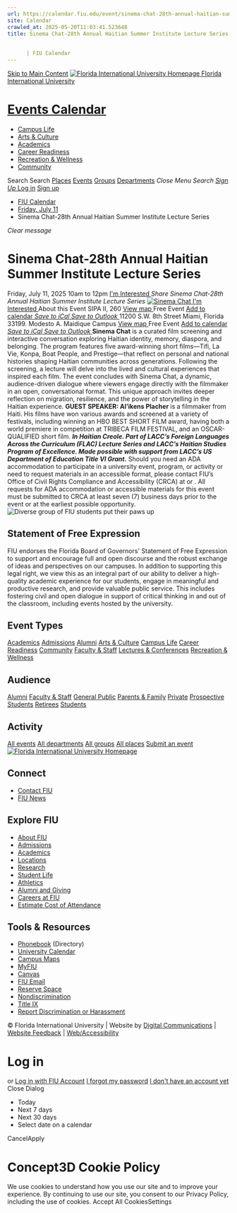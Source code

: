 ```yaml
---
url: https://calendar.fiu.edu/event/sinema-chat-28th-annual-haitian-summer-institute-lecture-series
site: Calendar
crawled_at: 2025-05-20T11:03:41.523648
title: Sinema Chat-28th Annual Haitian Summer Institute Lecture Series
    
    
      | FIU Calendar
---
```


[Skip to Main Content](https://calendar.fiu.edu/event/sinema-chat-28th-annual-haitian-summer-institute-lecture-series#main-content)
[![Florida International University Homepage](https://digicdn.fiu.edu/core/_assets/images/logo-top.png) Florida International University](https://www.fiu.edu)
# [Events Calendar ](https://calendar.fiu.edu/)
  * [Campus Life](https://calendar.fiu.edu/calendar?event_types%5B%5D=127595)
  * [Arts & Culture](https://calendar.fiu.edu/calendar?event_types%5B%5D=127590)
  * [Academics](https://calendar.fiu.edu/calendar?event_types%5B%5D=127582)
  * [Career Readiness](https://calendar.fiu.edu/calendar?event_types%5B%5D=127584)
  * [Recreation & Wellness](https://calendar.fiu.edu/calendar?event_types%5B%5D=127603)
  * [Community](https://calendar.fiu.edu/calendar?event_types%5B%5D=127601)


Search Search
[Places](https://calendar.fiu.edu/search/places) [Events](https://calendar.fiu.edu/calendar) [Groups](https://calendar.fiu.edu/search/groups) [Departments](https://calendar.fiu.edu/search/departments)
_Close Menu_
_Search_ [ _Sign Up_ ](https://calendar.fiu.edu/signup)
[Log in](https://calendar.fiu.edu/auth/shib_login?previous_url=https%3A%2F%2Fcalendar.fiu.edu%2Fevent%2Fsinema-chat-28th-annual-haitian-summer-institute-lecture-series) [Sign up](https://calendar.fiu.edu/signup)
  * [FIU Calendar](https://calendar.fiu.edu/)
  * [Friday, July 11](https://calendar.fiu.edu/calendar/day/2025/7/11)
  * Sinema Chat-28th Annual Haitian Summer Institute Lecture Series


_Clear message_
# Sinema Chat-28th Annual Haitian Summer Institute Lecture Series
Friday, July 11, 2025 10am to 12pm 
[ I'm Interested ](https://calendar.fiu.edu/event/49541956186212/confirm?return=https%3A%2F%2Fcalendar.fiu.edu%2Fevent%2Fsinema-chat-28th-annual-haitian-summer-institute-lecture-series)
_Share Sinema Chat-28th Annual Haitian Summer Institute Lecture Series_
[ ![Sinema Chat](https://localist-images.azureedge.net/photos/49541961451147/card/ebe713423e7fcb6f331b827677d4819ff1d6b355.jpg) ](https://calendar.fiu.edu/photo/49541961451147)
[ I'm Interested ](https://calendar.fiu.edu/event/49541956186212/confirm?return=https%3A%2F%2Fcalendar.fiu.edu%2Fevent%2Fsinema-chat-28th-annual-haitian-summer-institute-lecture-series)
About this Event
SIPA II, 260  [View map ](https://calendar.fiu.edu/event/sinema-chat-28th-annual-haitian-summer-institute-lecture-series#about_map) Free Event
[Add to calendar ](https://calendar.fiu.edu/event/sinema-chat-28th-annual-haitian-summer-institute-lecture-series)
[ _Save to iCal_ ](https://calendar.fiu.edu/event/sinema-chat-28th-annual-haitian-summer-institute-lecture-series.ics "Save to iCal") [ _Save to Outlook_ ](https://calendar.fiu.edu/event/sinema-chat-28th-annual-haitian-summer-institute-lecture-series.ics "Save to Outlook")
11200 S.W. 8th Street Miami, Florida 33199. Modesto A. Maidique Campus
[View map ](https://calendar.fiu.edu/event/sinema-chat-28th-annual-haitian-summer-institute-lecture-series#about_map) Free Event
[Add to calendar ](https://calendar.fiu.edu/event/sinema-chat-28th-annual-haitian-summer-institute-lecture-series)
[ _Save to iCal_ ](https://calendar.fiu.edu/event/sinema-chat-28th-annual-haitian-summer-institute-lecture-series.ics "Save to iCal") [ _Save to Outlook_ ](https://calendar.fiu.edu/event/sinema-chat-28th-annual-haitian-summer-institute-lecture-series.ics "Save to Outlook")
**Sinema Chat** is a curated film screening and interactive conversation exploring Haitian identity, memory, diaspora, and belonging. The program features five award-winning short films—Tifi, La Vie, Konpa, Boat People, and Prestige—that reflect on personal and national histories shaping Haitian communities across generations. Following the screening, a lecture will delve into the lived and cultural experiences that inspired each film. The event concludes with Sinema Chat, a dynamic, audience-driven dialogue where viewers engage directly with the filmmaker in an open, conversational format. This unique approach invites deeper reflection on migration, resilience, and the power of storytelling in the Haitian experience.
**GUEST SPEAKER: Al’ikens Placher** is a filmmaker from Haiti. His films have won various awards and screened at a variety of festivals, including winning an HBO BEST SHORT FILM award, having both a world premiere in competition at TRIBECA FILM FESTIVAL, and an OSCAR-QUALIFIED short film.
**_In Haitian Creole. Part of LACC’s Foreign Languages Across the Curriculum (FLAC) Lecture Series and LACC’s Haitian Studies Program of Excellence. Made possible with support from LACC’s US Department of Education Title VI Grant._**
Should you need an ADA accommodation to participate in a university event, program, or activity or need to request materials in an accessible format, please contact FIU’s Office of Civil Rights Compliance and Accessibility (CRCA) at or . All requests for ADA accommodation or accessible materials for this event must be submitted to CRCA at least seven (7) business days prior to the event or at the earliest possible opportunity. 
![Diverse group of FIU students put their paws up](https://www.fiu.edu/_assets/images/thumbnail-students-paw.jpg)
## Statement of Free Expression
FIU endorses the Florida Board of Governors' Statement of Free Expression to support and encourage full and open discourse and the robust exchange of ideas and perspectives on our campuses. In addition to supporting this legal right, we view this as an integral part of our ability to deliver a high-quality academic experience for our students, engage in meaningful and productive research, and provide valuable public service. This includes fostering civil and open dialogue in support of critical thinking in and out of the classroom, including events hosted by the university.
## Event Types
[Academics](https://calendar.fiu.edu/calendar?event_types%5B%5D=127582)
[Admissions](https://calendar.fiu.edu/calendar?event_types%5B%5D=127583)
[Alumni](https://calendar.fiu.edu/calendar?event_types%5B%5D=127589)
[Arts & Culture](https://calendar.fiu.edu/calendar?event_types%5B%5D=127590)
[Campus Life](https://calendar.fiu.edu/calendar?event_types%5B%5D=127595)
[Career Readiness](https://calendar.fiu.edu/calendar?event_types%5B%5D=127584)
[Community](https://calendar.fiu.edu/calendar?event_types%5B%5D=127601)
[Faculty & Staff](https://calendar.fiu.edu/calendar?event_types%5B%5D=127602)
[Lectures & Conferences](https://calendar.fiu.edu/calendar?event_types%5B%5D=127587)
[Recreation & Wellness](https://calendar.fiu.edu/calendar?event_types%5B%5D=127603)
## Audience
[Alumni](https://calendar.fiu.edu/calendar?event_types%5B%5D=121721)
[Faculty & Staff](https://calendar.fiu.edu/calendar?event_types%5B%5D=121720)
[General Public](https://calendar.fiu.edu/calendar?event_types%5B%5D=121722)
[Parents & Family](https://calendar.fiu.edu/calendar?event_types%5B%5D=36918157286658)
[Private](https://calendar.fiu.edu/calendar?event_types%5B%5D=129753)
[Prospective Students](https://calendar.fiu.edu/calendar?event_types%5B%5D=121723)
[Retirees](https://calendar.fiu.edu/calendar?event_types%5B%5D=37290279036119)
[Students](https://calendar.fiu.edu/calendar?event_types%5B%5D=121719)
## Activity
[All events](https://calendar.fiu.edu/search?what=events)
[All departments](https://calendar.fiu.edu/search/departments)
[All groups](https://calendar.fiu.edu/search?what=groups)
[All places](https://calendar.fiu.edu/search?what=places)
[Submit an event](https://calendar.fiu.edu/admin/events/new/basic-information)
[ ![Florida International University Homepage](https://digicdn.fiu.edu/core/_assets/images/footer-logo.svg) ](https://www.fiu.edu/)
## Connect
  * [Contact FIU](https://www.fiu.edu/about/contact-us/index.html)
  * [FIU News](https://news.fiu.edu/)


## Explore FIU
  * [About FIU](https://www.fiu.edu/about/index.html)
  * [Admissions](https://www.fiu.edu/admissions/index.html)
  * [Academics](https://www.fiu.edu/academics/index.html)
  * [Locations](https://www.fiu.edu/locations/index.html)
  * [Research](https://www.fiu.edu/research/index.html)
  * [Student Life](https://www.fiu.edu/student-life/index.html)
  * [Athletics](https://www.fiu.edu/athletics/index.html)
  * [Alumni and Giving](https://www.fiu.edu/alumni-and-giving/index.html)
  * [Careers at FIU](https://hr.fiu.edu/careers/)
  * [Estimate Cost of Attendance](https://onestop.fiu.edu/finances/estimate-your-costs/)


## Tools & Resources
  * [Phonebook](https://phonebook.fiu.edu) (Directory)
  * [University Calendar](https://calendar.fiu.edu/)
  * [Campus Maps](https://campusmaps.fiu.edu/)
  * [MyFIU](https://my.fiu.edu/)
  * [Canvas](https://canvas.fiu.edu)
  * [FIU Email](http://mail.fiu.edu/)
  * [Reserve Space](https://reservespace.fiu.edu/make-reservation/)
  * [Nondiscrimination](https://ace.fiu.edu/civil-rights-and-accessibility/harassment-and-discrimination/)
  * [Title IX](https://ace.fiu.edu/title-ix/)
  * [Report Discrimination or Harassment](https://report.fiu.edu/)


© Florida International University  | Website by [Digital Communications](https://stratcomm.fiu.edu/digital-print/websites/) | [Website Feedback](https://webforms.fiu.edu/view.php?id=370774&element_5=https://calendar.fiu.edu/https://calendar.fiu.edu/) | [Web/Accessibility](https://accessibility.fiu.edu/)
# Log in
or
[Log in with FIU Account](https://calendar.fiu.edu/auth/shib_login?previous_url=https%3A%2F%2Fcalendar.fiu.edu%2Fevent%2Fsinema-chat-28th-annual-haitian-summer-institute-lecture-series)
[I forgot my password](https://calendar.fiu.edu/auth/forgot) [I don't have an account yet](https://calendar.fiu.edu/signup)
Close Dialog
  * Today
  * Next 7 days
  * Next 30 days
  * Select date on a calendar


CancelApply
# Concept3D Cookie Policy
We use cookies to understand how you use our site and to improve your experience. By continuing to use our site, you consent to our Privacy Policy, including the use of cookies. 
Accept All CookiesSettings
